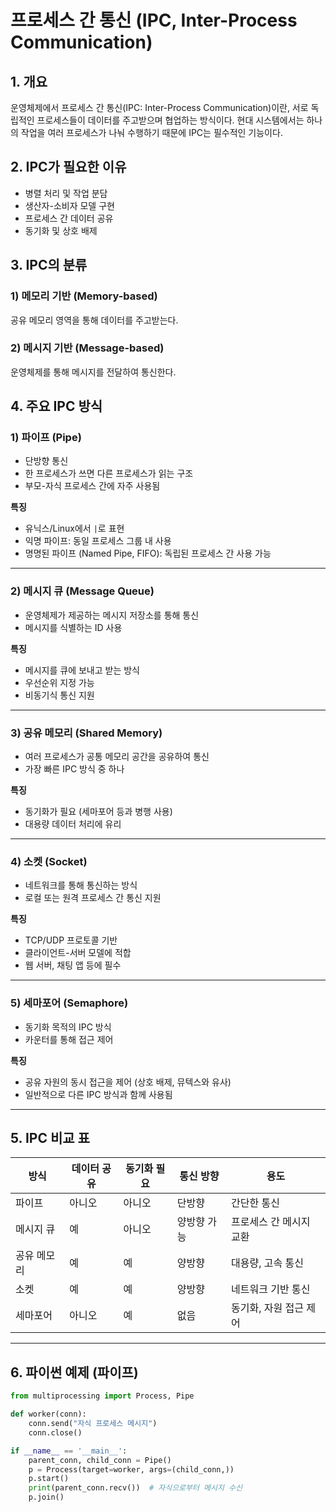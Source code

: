 # 프로세스 간 통신 (IPC, Inter-Process Communication)

## 1. 개요

운영체제에서 프로세스 간 통신(IPC: Inter-Process Communication)이란, 서로 독립적인 프로세스들이 데이터를 주고받으며 협업하는 방식이다. 현대 시스템에서는 하나의 작업을 여러 프로세스가 나눠 수행하기 때문에 IPC는 필수적인 기능이다.

## 2. IPC가 필요한 이유

- 병렬 처리 및 작업 분담
- 생산자-소비자 모델 구현
- 프로세스 간 데이터 공유
- 동기화 및 상호 배제

## 3. IPC의 분류

### 1) 메모리 기반 (Memory-based)

공유 메모리 영역을 통해 데이터를 주고받는다.

### 2) 메시지 기반 (Message-based)

운영체제를 통해 메시지를 전달하여 통신한다.

## 4. 주요 IPC 방식

### 1) 파이프 (Pipe)

- 단방향 통신
- 한 프로세스가 쓰면 다른 프로세스가 읽는 구조
- 부모-자식 프로세스 간에 자주 사용됨

**특징**

- 유닉스/Linux에서 `|`로 표현
- 익명 파이프: 동일 프로세스 그룹 내 사용
- 명명된 파이프 (Named Pipe, FIFO): 독립된 프로세스 간 사용 가능

---

### 2) 메시지 큐 (Message Queue)

- 운영체제가 제공하는 메시지 저장소를 통해 통신
- 메시지를 식별하는 ID 사용

**특징**

- 메시지를 큐에 보내고 받는 방식
- 우선순위 지정 가능
- 비동기식 통신 지원

---

### 3) 공유 메모리 (Shared Memory)

- 여러 프로세스가 공통 메모리 공간을 공유하여 통신
- 가장 빠른 IPC 방식 중 하나

**특징**

- 동기화가 필요 (세마포어 등과 병행 사용)
- 대용량 데이터 처리에 유리

---

### 4) 소켓 (Socket)

- 네트워크를 통해 통신하는 방식
- 로컬 또는 원격 프로세스 간 통신 지원

**특징**

- TCP/UDP 프로토콜 기반
- 클라이언트-서버 모델에 적합
- 웹 서버, 채팅 앱 등에 필수

---

### 5) 세마포어 (Semaphore)

- 동기화 목적의 IPC 방식
- 카운터를 통해 접근 제어

**특징**

- 공유 자원의 동시 접근을 제어 (상호 배제, 뮤텍스와 유사)
- 일반적으로 다른 IPC 방식과 함께 사용됨

---

## 5. IPC 비교 표

| 방식           | 데이터 공유 | 동기화 필요 | 통신 방향  | 용도                        |
|----------------|--------------|---------------|-------------|-----------------------------|
| 파이프         | 아니오       | 아니오        | 단방향      | 간단한 통신                 |
| 메시지 큐      | 예           | 아니오        | 양방향 가능 | 프로세스 간 메시지 교환     |
| 공유 메모리    | 예           | 예            | 양방향      | 대용량, 고속 통신           |
| 소켓           | 예           | 예            | 양방향      | 네트워크 기반 통신          |
| 세마포어       | 아니오       | 예            | 없음        | 동기화, 자원 접근 제어      |

---

## 6. 파이썬 예제 (파이프)

```python
from multiprocessing import Process, Pipe

def worker(conn):
    conn.send("자식 프로세스 메시지")
    conn.close()

if __name__ == '__main__':
    parent_conn, child_conn = Pipe()
    p = Process(target=worker, args=(child_conn,))
    p.start()
    print(parent_conn.recv())  # 자식으로부터 메시지 수신
    p.join()

